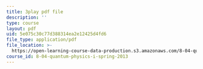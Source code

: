 ```yaml
---
title: 3play pdf file
description: ''
type: course
layout: pdf
uid: 5e075c30c77d388314ea2e12425d4fd6
file_type: application/pdf
file_location: >-
  https://open-learning-course-data-production.s3.amazonaws.com/8-04-quantum-physics-i-spring-2013/5e075c30c77d388314ea2e12425d4fd6_Oq4OHT4hhJc.pdf
course_id: 8-04-quantum-physics-i-spring-2013
---
```

